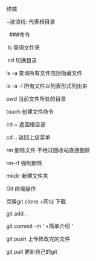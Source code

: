终端 

 ~波浪线: 代表根目录

  ###命令

 ls 查询文件夹

 cd 切换目录  

ls -a 查询所有文件包括隐藏文件

ls -a -l 所有文件以列表形式列出来

pwd 当前文件所处的目录

touch 创建文件命令

cd ~ 返回根目录

cd .. 返回上级菜单

rm 删除文件 不经过回收站直接删除

rm-rf 强制删除

mkdir 新建文件夹

Git 终端操作

克隆git clone +网址 下载

git add .  

git commit -m ‘ +简单介绍 ‘

git push 上传修改完的文件

git pull 更新自己的git